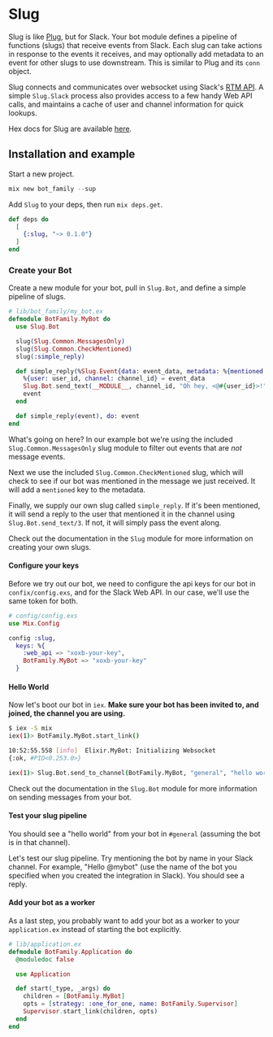 # Slug

Slug is like [Plug](https://github.com/elixir-plug/plug), but for Slack.
Your bot module defines a pipeline of functions (slugs) that receive events from Slack. Each slug can take actions in response to the events it receives, and may optionally add metadata to an event for other slugs to use downstream. This is similar to Plug and its `conn` object.

Slug connects and communicates over websocket using Slack's [RTM API](https://api.slack.com/rtm). A simple `Slug.Slack` process also provides access to a few handy Web API calls, and maintains a cache of user and channel information for quick lookups.

Hex docs for Slug are available [here](https://hexdocs.pm/slug).

## Installation and example

Start a new project.

```elixir
mix new bot_family --sup
```

Add `Slug` to your deps, then run `mix deps.get`.

```elixir
def deps do
  [
    {:slug, "~> 0.1.0"}
  ]
end
```

### Create your Bot

Create a new module for your bot, pull in `Slug.Bot`, and define a simple pipeline of slugs.

```elixir
# lib/bot_family/my_bot.ex
defmodule BotFamily.MyBot do
  use Slug.Bot

  slug(Slug.Common.MessagesOnly)
  slug(Slug.Common.CheckMentioned)
  slug(:simple_reply)

  def simple_reply(%Slug.Event{data: event_data, metadata: %{mentioned: true}} = event) do
    %{user: user_id, channel: channel_id} = event_data
    Slug.Bot.send_text(__MODULE__, channel_id, "Oh hey, <@#{user_id}>!")
    event
  end

  def simple_reply(event), do: event
end
```

What's going on here? In our example bot we're using the included `Slug.Common.MessagesOnly` slug module to filter out events that are _not_ message events.

Next we use the included `Slug.Common.CheckMentioned` slug, which will check to see if our bot was mentioned in the message we just received. It will add a `mentioned` key to the metadata.

Finally, we supply our own slug called `simple_reply`. If it's been mentioned, it will send a reply to the user that mentioned it in the channel using `Slug.Bot.send_text/3`. If not, it will simply pass the event along.

Check out the documentation in the `Slug` module for more information on creating your own slugs.

#### Configure your keys

Before we try out our bot, we need to configure the api keys for our bot in `confix/config.exs`, and for the Slack Web API. In our case, we'll use the same token for both.

```elixir
# config/config.exs
use Mix.Config

config :slug,
  keys: %{
    :web_api => "xoxb-your-key",
    BotFamily.MyBot => "xoxb-your-key"
  }
```

#### Hello World

Now let's boot our bot in `iex`. **Make sure your bot has been invited to, and joined, the channel you are using.**

```bash
$ iex -S mix
iex(1)> BotFamily.MyBot.start_link()

10:52:55.558 [info]  Elixir.MyBot: Initializing Websocket
{:ok, #PID<0.253.0>}

iex(1)> Slug.Bot.send_to_channel(BotFamily.MyBot, "general", "hello world")
```

Check out the documentation in the `Slug.Bot` module for more information on sending messages from your bot.

#### Test your slug pipeline

You should see a "hello world" from your bot in `#general` (assuming the bot is in that channel).

Let's test our slug pipeline. Try mentioning the bot by name in your Slack channel. For example, "Hello @mybot" (use the name of the bot you specified when you created the integration in Slack). You should see a reply.

#### Add your bot as a worker

As a last step, you probably want to add your bot as a worker to your `application.ex` instead of starting the bot explicitly.

```elixir
# lib/application.ex
defmodule BotFamily.Application do
  @moduledoc false

  use Application

  def start(_type, _args) do
    children = [BotFamily.MyBot]
    opts = [strategy: :one_for_one, name: BotFamily.Supervisor]
    Supervisor.start_link(children, opts)
  end
end
```
